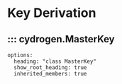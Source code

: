 # Key Derivation

## ::: cydrogen.MasterKey
    options:
      heading: "class MasterKey"
      show_root_heading: true
      inherited_members: true
